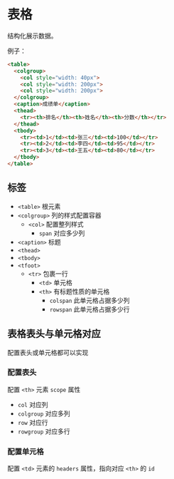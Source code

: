 # 表格

结构化展示数据。

例子：

```html
<table>
  <colgroup>
    <col style="width: 40px">
    <col style="width: 200px">
    <col style="width: 200px">
  </colgroup>
  <caption>成绩单</caption>
  <thead>
    <tr><th>排名</th><th>姓名</th><th>分数</th></tr>
  </thead>
  <tbody>
    <tr><td>1</td><td>张三</td><td>100</td></tr>
    <tr><td>2</td><td>李四</td><td>95</td></tr>
    <tr><td>3</td><td>王五</td><td>80</td></tr>
  </tbody>
</table>
```

## 标签

* `<table>` 根元素
* `<colgroup>` 列的样式配置容器
  * `<col>` 配置整列样式
    * `span` 对应多少列
* `<caption>` 标题
* `<thead>`
* `<tbody>`
* `<tfoot>`
  * `<tr>` 包裹一行
    * `<td>` 单元格
    * `<th>` 有标题性质的单元格
      * `colspan` 此单元格占据多少列
      * `rowspan` 此单元格占据多少行

## 表格表头与单元格对应

配置表头或单元格都可以实现

### 配置表头

配置 `<th>` 元素 `scope` 属性

* `col` 对应列
* `colgroup` 对应多列
* `row` 对应行
* `rowgroup` 对应多行

### 配置单元格

配置 `<td>` 元素的 `headers` 属性，指向对应 `<th>` 的 `id`
